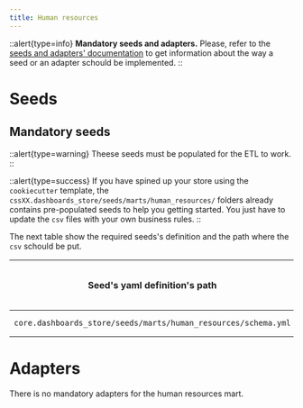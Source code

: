 ```yaml
---
title: Human resources
---
```

::alert{type=info}
**Mandatory seeds and adapters.** Please, refer to the [seeds and adapters' documentation](/using/configuration/adapts-seeds) to get information about the way a seed or an adapter schould be implemented.
::

# Seeds

## Mandatory seeds
::alert{type=warning}
Theese seeds must be populated for the ETL to work.
::

::alert{type=success}
If you have spined up your store using the `cookiecutter` template, the `cssXX.dashboards_store/seeds/marts/human_resources/` folders already contains pre-populated seeds to help you getting started. You just have to update the `csv` files with your own business rules.
::

The next table show the required seeds's definition and the path where the `csv` schould be put.

| Seed's yaml definition's path | Where to save it |  name of the seeds to implement |
| --- | --- | --- |
| `core.dashboards_store/seeds/marts/human_resources/schema.yml` | `cssXX.dashboards_store/seeds/marts/human_resources/schema.yml` |  etat_empl, stat_eng |

# Adapters

There is no mandatory adapters for the human resources mart.

